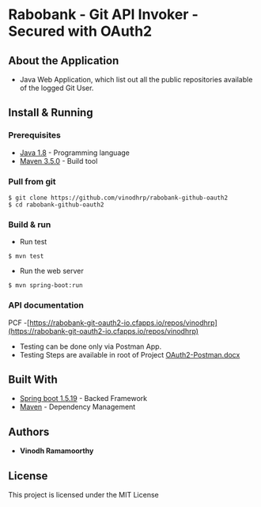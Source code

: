 # Rabobank - Git API Invoker - Secured with OAuth2


## About the Application
* Java Web Application, which list out all the public repositories available of the logged Git User. 

## Install & Running
 
### Prerequisites
* [Java 1.8](http://www.oracle.com/technetwork/java/javase/downloads/index.html)  - Programming language
* [Maven 3.5.0](https://maven.apache.org/download.cgi) - Build tool


### Pull from git 
```
$ git clone https://github.com/vinodhrp/rabobank-github-oauth2
$ cd rabobank-github-oauth2
```

### Build & run 

* Run test
```
$ mvn test
```

* Run the web server
```
$ mvn spring-boot:run
```


### API documentation
PCF -[https://rabobank-git-oauth2-io.cfapps.io/repos/vinodhrp](https://rabobank-git-oauth2-io.cfapps.io/repos/vinodhrp)
* Testing can be done only via Postman App.
* Testing Steps are available in root of Project [OAuth2-Postman.docx](https://github.com/vinodhrp/rabobank-git-oauth2/blob/master/OAuth2-Postman.docx) 




## Built With
* [Spring boot 1.5.19](https://projects.spring.io/spring-boot/) - Backed Framework
* [Maven](https://maven.apache.org/) - Dependency Management

## Authors

* **Vinodh Ramamoorthy**

## License

This project is licensed under the MIT License

